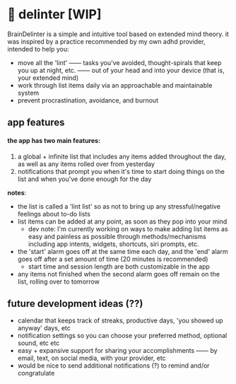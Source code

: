 #  🧠 delinter [WIP]

BrainDelinter is a simple and intuitive tool based on extended mind theory. it was inspired by a practice recommended by my own adhd provider, intended to help you:
 * move all the 'lint' —— tasks you've avoided, thought-spirals that keep you up at night, etc. —— out of your head and into your device (that is, your extended mind)
 * work through list items daily via an approachable and maintainable system 
 * prevent procrastination, avoidance, and burnout

## app features

#### the app has two main features: 

1. a global + infinite list that includes any items added throughout the day, as well as any items rolled over from yesterday
2. notifications that prompt you when it's time to start doing things on the list and when you've done enough for the day

**notes**:
- the list is called a 'lint list' so as not to bring up any stressful/negative feelings about to-do lists
- list items can be added at any point, as soon as they pop into your mind
  * dev note: I'm currently working on ways to make adding list items as easy and painless as possible through methods/mechanisms including app intents, widgets, shortcuts, siri prompts, etc.
- the 'start' alarm goes off at the same time each day, and the 'end' alarm goes off after a set amount of time (20 minutes is recommended)
  - start time and session length are both customizable in the app
- any items not finished when the second alarm goes off remain on the list, rolling over to tomorrow


## future development ideas (??)
 - calendar that keeps track of streaks, productive days, 'you showed up anyway' days, etc
 - notification settings so you can choose your preferred method, optional sound, etc etc
 - easy + expansive support for sharing your accomplishments —— by email, text, on social media, with your provider, etc
 - would be nice to send additional notifications (?) to remind and/or congratulate
 
